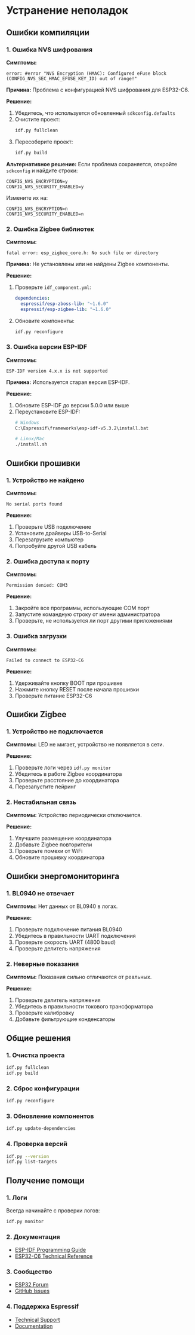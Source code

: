 # Устранение неполадок

## Ошибки компиляции

### 1. Ошибка NVS шифрования

**Симптомы:**
```
error: #error "NVS Encryption (HMAC): Configured eFuse block (CONFIG_NVS_SEC_HMAC_EFUSE_KEY_ID) out of range!"
```

**Причина:**
Проблема с конфигурацией NVS шифрования для ESP32-C6.

**Решение:**
1. Убедитесь, что используется обновленный `sdkconfig.defaults`
2. Очистите проект:
   ```bash
   idf.py fullclean
   ```
3. Пересоберите проект:
   ```bash
   idf.py build
   ```

**Альтернативное решение:**
Если проблема сохраняется, откройте `sdkconfig` и найдите строки:
```
CONFIG_NVS_ENCRYPTION=y
CONFIG_NVS_SECURITY_ENABLED=y
```
Измените их на:
```
CONFIG_NVS_ENCRYPTION=n
CONFIG_NVS_SECURITY_ENABLED=n
```

### 2. Ошибка Zigbee библиотек

**Симптомы:**
```
fatal error: esp_zigbee_core.h: No such file or directory
```

**Причина:**
Не установлены или не найдены Zigbee компоненты.

**Решение:**
1. Проверьте `idf_component.yml`:
   ```yaml
   dependencies:
     espressif/esp-zboss-lib: "~1.6.0"
     espressif/esp-zigbee-lib: "~1.6.0"
   ```
2. Обновите компоненты:
   ```bash
   idf.py reconfigure
   ```

### 3. Ошибка версии ESP-IDF

**Симптомы:**
```
ESP-IDF version 4.x.x is not supported
```

**Причина:**
Используется старая версия ESP-IDF.

**Решение:**
1. Обновите ESP-IDF до версии 5.0.0 или выше
2. Переустановите ESP-IDF:
   ```bash
   # Windows
   C:\Espressif\frameworks\esp-idf-v5.3.2\install.bat
   
   # Linux/Mac
   ./install.sh
   ```

## Ошибки прошивки

### 1. Устройство не найдено

**Симптомы:**
```
No serial ports found
```

**Решение:**
1. Проверьте USB подключение
2. Установите драйверы USB-to-Serial
3. Перезагрузите компьютер
4. Попробуйте другой USB кабель

### 2. Ошибка доступа к порту

**Симптомы:**
```
Permission denied: COM3
```

**Решение:**
1. Закройте все программы, использующие COM порт
2. Запустите командную строку от имени администратора
3. Проверьте, не используется ли порт другими приложениями

### 3. Ошибка загрузки

**Симптомы:**
```
Failed to connect to ESP32-C6
```

**Решение:**
1. Удерживайте кнопку BOOT при прошивке
2. Нажмите кнопку RESET после начала прошивки
3. Проверьте питание ESP32-C6

## Ошибки Zigbee

### 1. Устройство не подключается

**Симптомы:**
LED не мигает, устройство не появляется в сети.

**Решение:**
1. Проверьте логи через `idf.py monitor`
2. Убедитесь в работе Zigbee координатора
3. Проверьте расстояние до координатора
4. Перезапустите пейринг

### 2. Нестабильная связь

**Симптомы:**
Устройство периодически отключается.

**Решение:**
1. Улучшите размещение координатора
2. Добавьте Zigbee повторители
3. Проверьте помехи от WiFi
4. Обновите прошивку координатора

## Ошибки энергомониторинга

### 1. BL0940 не отвечает

**Симптомы:**
Нет данных от BL0940 в логах.

**Решение:**
1. Проверьте подключение питания BL0940
2. Убедитесь в правильности UART подключения
3. Проверьте скорость UART (4800 baud)
4. Проверьте делитель напряжения

### 2. Неверные показания

**Симптомы:**
Показания сильно отличаются от реальных.

**Решение:**
1. Проверьте делитель напряжения
2. Убедитесь в правильности токового трансформатора
3. Проверьте калибровку
4. Добавьте фильтрующие конденсаторы

## Общие решения

### 1. Очистка проекта
```bash
idf.py fullclean
idf.py build
```

### 2. Сброс конфигурации
```bash
idf.py reconfigure
```

### 3. Обновление компонентов
```bash
idf.py update-dependencies
```

### 4. Проверка версий
```bash
idf.py --version
idf.py list-targets
```

## Получение помощи

### 1. Логи
Всегда начинайте с проверки логов:
```bash
idf.py monitor
```

### 2. Документация
- [ESP-IDF Programming Guide](https://docs.espressif.com/projects/esp-idf/en/latest/)
- [ESP32-C6 Technical Reference](https://www.espressif.com/sites/default/files/documentation/esp32-c6_technical_reference_manual_en.pdf)

### 3. Сообщество
- [ESP32 Forum](https://esp32.com/)
- [GitHub Issues](https://github.com/espressif/esp-idf/issues)

### 4. Поддержка Espressif
- [Technical Support](https://www.espressif.com/en/support)
- [Documentation](https://docs.espressif.com/)
